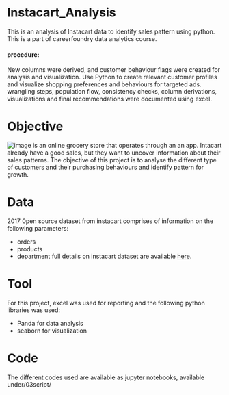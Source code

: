 # Instacart_Analysis
This is an analysis of Instacart data to identify sales pattern using python. This is a  part of careerfoundry data analytics course.

#### procedure:
New columns were derived, and customer behaviour flags were created for analysis and visualization. Use Python to create relevant customer profiles and visualize shopping preferences and behaviours for targeted ads. wrangling steps, population flow, consistency checks, column derivations, visualizations and final recommendations were documented using excel. 

# Objective
![image](https://user-images.githubusercontent.com/117122555/199145663-c4bb195e-87e3-415d-bc2c-9a60b3d3a766.png)
is an online grocery store that operates through an an app. Intacart already have a good sales, but they want to uncover information about their sales patterns. The objective of this project is to analyse the different type of customers and their purchasing behaviours and identify pattern for growth. 

# Data
2017 0pen source dataset from instacart comprises of information on the following parameters:
- orders
- products
- department
full details on instacart dataset are available [here](https://www.instacart.com/datasets/grocery-shopping-2017).

# Tool
For this project, excel was used for reporting and the following python libraries was used:
- Panda for data analysis
- seaborn for visualization

# Code
The different codes used are available as jupyter notebooks, available under/03script/
